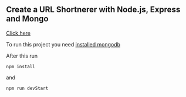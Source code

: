 ## Create a URL Shortnerer with Node.js, Express and Mongo

[Click here](https://www.youtube.com/watch?v=SLpUKAGnm-g)

To run this project you need [installed mongodb](https://docs.mongodb.com/manual/administration/install-community/)

After this run

`npm install`

and 

`npm run devStart`